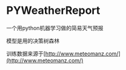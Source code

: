 # PYWeatherReport
一个用python机器学习做的简易天气预报

模型是用的决策树森林

训练数据来源于[http://www.meteomanz.com/](http://www.meteomanz.com/)

